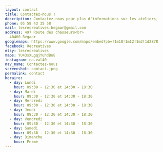 ```yaml
---
layout: contact
title: Contactez-nous !
description: Contactez-nous pour plus d'informations sur les ateliers, ou sur les créations des artisans, créateurs et producteurs locaux.
phone: 05 58 43 35 58
mail: lesrecreatives.begaar@gmail.com
address: 497 Route des chasseurs<br>
  40400 Bégaar
googlemaps: https://www.google.com/maps/embed?pb=!1m18!1m12!1m3!1d2878.279744173478!2d-0.8391470487768449!3d43.829297248940904!2m3!1f0!2f0!3f0!3m2!1i1024!2i768!4f13.1!3m3!1m2!1s0xd542128e4371fa3%3A0xa579533396c1da4e!2zTGVzIFLDqWNyw6lhdGl2ZXM!5e0!3m2!1sen!2sfr!4v1458291753384
facebook: Recreatives
etsy: lesrecreatives
maps: YU43sXLgqjYuhdBu8
instagram: ca.val40
nav_name: Contactez-nous
screenshot: contact.jpeg
permalink: contact
horaire:
  - day: Lundi
    hour: 09:30 - 12:30 et 14:30 - 18:30
  - day: Mardi
    hour: 09:30 - 12:30 et 14:30 - 18:30
  - day: Mercredi
    hour: 09:30 - 12:30 et 14:30 - 18:30
  - day: Jeudi
    hour: 09:30 - 12:30 et 14:30 - 18:30
  - day: Vendredi
    hour: 09:30 - 12:30 et 14:30 - 18:30
  - day: Samedi
    hour: 09:30 - 12:30 et 14:30 - 18:30
  - day: Dimanche
    hour: Fermé
---
```

